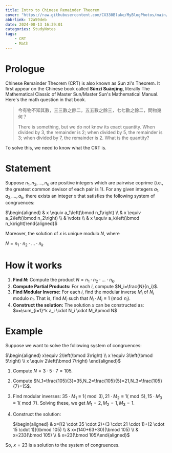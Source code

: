 ```yaml
---
title: Intro to Chinese Remainder Theorem
cover: "https://raw.githubusercontent.com/CX330Blake/MyBlogPhotos/main/image/CRT.jpg"
abbrlink: 72a59deb
date: 2024-08-13 16:39:01
categories: StudyNotes
tags:
    - CRT
    - Math
---
```


# Prologue

Chinese Remainder Theorem (CRT) is also known as Sun zi's Theorem. It first appear on the Chinese book called **Sūnzǐ Suànjīng**, literally The Mathematical Classic of Master Sun/Master Sun's Mathematical Manual. Here's the math question in that book.

> 今有物不知其數，三三數之餘二，五五數之餘三，七七數之餘二，問物幾何？
>
> There is something, but we do not know its exact quantity. When divided by 3, the remainder is 2; when divided by 5, the remainder is 3; when divided by 7, the remainder is 2. What is the quantity?

To solve this, we need to know what the CRT is.

# Statement

Suppose $n_1,n_2,…,n_k$ are positive integers which are pairwise coprime (i.e., the greatest common devisor of each pair is 1). For any given integers $a_1,a_2,…,a_k$, there exists an integer $x$ that satisfies the following system of congruences:

$\begin{aligned} & x \equiv a_1\left(\bmod n_1\right) \\ & x \equiv a_2\left(\bmod n_2\right) \\ & \vdots \\ & x \equiv a_k\left(\bmod n_k\right)\end{aligned}$

Moreover, the solution of $x$ is unique modulo $N$, where

$N=n_1\cdot n_2 \cdot\ldots\cdot n_k$

# How it works

1. **Find $N$:** Compute the product $N=n_1\cdot n_2 \cdot\ldots\cdot n_k$.
2. **Compute Partial Products:** For each $i$, compute $N_i=\frac{N}{n_i}$.
3. **Find Modular Inverse:** For each $i$, find the modular inverse $M_i$ of $N_i$ modulo $n_i$. That is, find $M_i$ such that $N_i \cdot M_i \equiv 1\pmod n_i$.
4. **Construct the solution:** The solution $x$ can be constructed as:
   $x=\sum_{i=1}^k a_i \cdot N_i \cdot M_i\pmod N$

# Example

Suppose we want to solve the following system of congruences:

$\begin{aligned} x\equiv 2\left(\bmod 3\right) \\ x \equiv 3\left(\bmod 5\right) \\  x \equiv 2\left(\bmod 7\right) \end{aligned}$

1. Compute $N=3\cdot5\cdot7=105$.

2. Compute $N_1=\frac{105}{3}=35,N_2=\frac{105}{5}=21,N_3=\frac{105}{7}=15$.

3. Find modular inverses:
   $35 \cdot M_1 \equiv 1(\bmod 3), 21 \cdot M_2 \equiv 1(\bmod 5), 15 \cdot M_3 \equiv 1(\bmod 7)$. Solving these, we get $M_1=2, M_2=1, M_3=1$.

4. Construct the solution:

    $\begin{aligned} & x=[(2 \cdot 35 \cdot 2)+(3 \cdot 21 \cdot 1)+(2 \cdot 15 \cdot 1)](\bmod 105) \\ & x=(140+63+30)(\bmod 105) \\ & x=233(\bmod 105) \\ & x=23(\bmod 105)\end{aligned}$

So, $x=23$ is a solution to the system of congruences.
